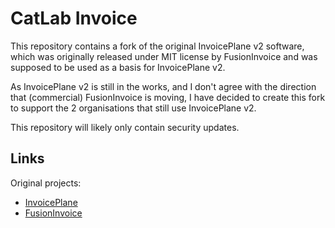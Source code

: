 CatLab Invoice
==============

This repository contains a fork of the original InvoicePlane v2 software, 
which was originally released under MIT license by FusionInvoice and 
was supposed to be used as a basis for InvoicePlane v2.

As InvoicePlane v2 is still in the works, and I don't agree with the direction 
that (commercial) FusionInvoice is moving, I have decided to create this fork to 
support the 2 organisations that still use InvoicePlane v2.

This repository will likely only contain security updates.

Links
-----
Original projects:
- [InvoicePlane](https://github.com/InvoicePlane/InvoicePlane/)
- [FusionInvoice](https://www.fusioninvoice.com/)
